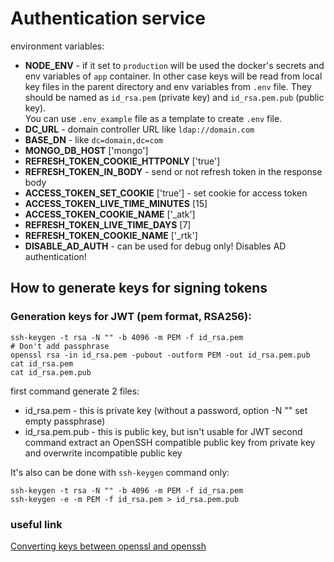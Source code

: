# Authentication service
environment variables:
* **NODE_ENV** - if it set to `production` will be used the docker's secrets and env variables of `app` container. In other case keys will be read from local key files in the parent directory and env variables from `.env` file. They should be named as `id_rsa.pem` (private key) and `id_rsa.pem.pub` (public key).  
You can use `.env_example` file as a template to create `.env` file.
* **DC_URL** - domain controller URL like `ldap://domain.com`
* **BASE_DN** - like `dc=domain,dc=com`
* **MONGO_DB_HOST** ['mongo']
* **REFRESH_TOKEN_COOKIE_HTTPONLY** ['true']
* **REFRESH_TOKEN_IN_BODY** - send or not refresh token in the response body 
* **ACCESS_TOKEN_SET_COOKIE** ['true'] - set cookie for access token
* **ACCESS_TOKEN_LIVE_TIME_MINUTES** [15]
* **ACCESS_TOKEN_COOKIE_NAME** ['_atk']
* **REFRESH_TOKEN_LIVE_TIME_DAYS** [7]
* **REFRESH_TOKEN_COOKIE_NAME** ['_rtk']
* **DISABLE_AD_AUTH** - can be used for debug only! Disables AD authentication!

## How to generate keys for signing tokens
### Generation keys for JWT (pem format, RSA256):
```shell script
ssh-keygen -t rsa -N "" -b 4096 -m PEM -f id_rsa.pem
# Don't add passphrase
openssl rsa -in id_rsa.pem -pubout -outform PEM -out id_rsa.pem.pub
cat id_rsa.pem 
cat id_rsa.pem.pub
```
first command generate 2 files:
  - id_rsa.pem - this is private key (without a password, option -N "" set empty passphrase)
  - id_rsa.pem.pub - this is public key, but isn't usable for JWT
second command extract an OpenSSH compatible public key from private key and overwrite incompatible public key

It's also can be done with ```ssh-keygen``` command only:
```shell script
ssh-keygen -t rsa -N "" -b 4096 -m PEM -f id_rsa.pem
ssh-keygen -e -m PEM -f id_rsa.pem > id_rsa.pem.pub
```
### useful link
[Converting keys between openssl and openssh](https://security.stackexchange.com/questions/32768/converting-keys-between-openssl-and-openssh)